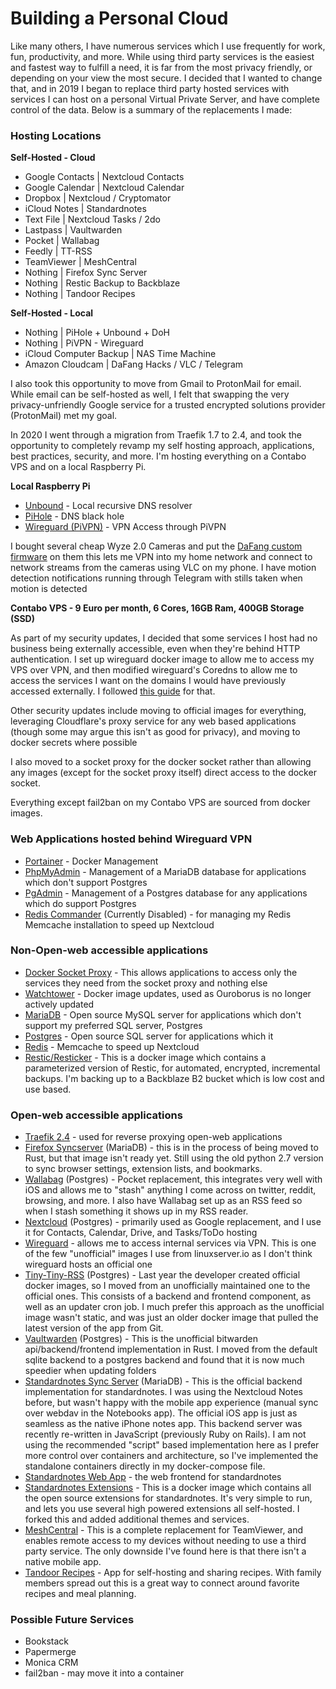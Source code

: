 # Building a Personal Cloud


Like many others, I have numerous services which I use frequently for work, fun, productivity, and more. While using third party services is the easiest and fastest way to fulfill a need, it is far from the most privacy friendly, or depending on your view the most secure. I decided that I wanted to change that, and in 2019 I began to replace third party hosted services with services I can host on a personal Virtual Private Server, and have complete control of the data. Below is a summary of the replacements I made:

### Hosting Locations
**Self-Hosted - Cloud**
  * Google Contacts | Nextcloud Contacts
  * Google Calendar | Nextcloud Calendar
  * Dropbox | Nextcloud / Cryptomator
  * iCloud Notes | Standardnotes
  * Text File | Nextcloud Tasks / 2do
  * Lastpass | Vaultwarden
  * Pocket | Wallabag
  * Feedly | TT-RSS
  * TeamViewer | MeshCentral
  * Nothing | Firefox Sync Server
  * Nothing | Restic Backup to Backblaze
  * Nothing | Tandoor Recipes

**Self-Hosted - Local**
  * Nothing | PiHole + Unbound + DoH
  * Nothing | PiVPN - Wireguard
  * iCloud Computer Backup | NAS Time Machine
  * Amazon Cloudcam | DaFang Hacks / VLC / Telegram

I also took this opportunity to move from Gmail to ProtonMail for email. While email can be self-hosted as well, I felt that swapping the very privacy-unfriendly Google service for a trusted encrypted solutions provider (ProtonMail) met my goal.

In 2020 I went through a migration from Traefik 1.7 to 2.4, and took the opportunity to completely revamp my self hosting approach, applications, best practices, security, and more. I'm hosting everything on a Contabo VPS and on a local Raspberry Pi.

**Local Raspberry Pi**

* [Unbound](https://nlnetlabs.nl/projects/unbound/about/) \- Local recursive DNS resolver
* [PiHole](https://pi-hole.net/) \- DNS black hole
* [Wireguard (PiVPN)](https://www.pivpn.io/) \- VPN Access through PiVPN

I bought several cheap Wyze 2.0 Cameras and put the [DaFang custom firmware](https://github.com/EliasKotlyar/Xiaomi-Dafang-Hacks) on them this lets me VPN into my home network and connect to network streams from the cameras using VLC on my phone. I have motion detection notifications running through Telegram with stills taken when motion is detected

**Contabo VPS - 9 Euro per month, 6 Cores, 16GB Ram, 400GB Storage (SSD)**

As part of my security updates, I decided that some services I host had no business being externally accessible, even when they're behind HTTP authentication. I set up wireguard docker image to allow me to access my VPS over VPN, and then modified wireguard's Coredns to allow me to access the services I want on the domains I would have previously accessed externally. I followed [this guide](https://noobgasm.com/tutorial-additional-protection-with-wireguard/) for that.

Other security updates include moving to official images for everything, leveraging Cloudflare's proxy service for any web based applications (though some may argue this isn't as good for privacy), and moving to docker secrets where possible

I also moved to a socket proxy for the docker socket rather than allowing any images (except for the socket proxy itself) direct access to the docker socket.

Everything except fail2ban on my Contabo VPS are sourced from docker images.

### Web Applications hosted behind Wireguard VPN

* [Portainer](https://www.portainer.io/) \- Docker Management
* [PhpMyAdmin](https://www.phpmyadmin.net/) \- Management of a MariaDB database for applications which don't support Postgres
* [PgAdmin](https://www.pgadmin.org/) \- Management of a Postgres database for any applications which do support Postgres
* [Redis Commander](https://github.com/joeferner/redis-commander) (Currently Disabled) \- for managing my Redis Memcache installation to speed up Nextcloud

### Non-Open-web accessible applications

* [Docker Socket Proxy](https://github.com/fluencelabs/docker-socket-proxy) \- This allows applications to access only the services they need from the socket proxy and nothing else
* [Watchtower](https://github.com/containrrr/watchtower) \- Docker image updates, used as Ouroborus is no longer actively updated
* [MariaDB](https://mariadb.org/) \- Open source MySQL server for applications which don't support my preferred SQL server, Postgres
* [Postgres](https://www.postgresql.org/) \- Open source SQL server for applications which it
* [Redis](https://redis.io/) \- Memcache to speed up Nextcloud
* [Restic/Resticker](https://github.com/djmaze/resticker) \- This is a docker image which contains a parameterized version of Restic, for automated, encrypted, incremental backups. I'm backing up to a Backblaze B2 bucket which is low cost and use based.

### Open-web accessible applications

* [Traefik 2.4](https://traefik.io/) \- used for reverse proxying open-web applications
* [Firefox Syncserver](https://github.com/mozilla-services/syncserver) (MariaDB) - this is in the process of being moved to Rust, but that image isn't ready yet. Still using the old python 2.7 version to sync browser settings, extension lists, and bookmarks.
* [Wallabag](https://www.wallabag.it/en) (Postgres) - Pocket replacement, this integrates very well with iOS and allows me to "stash" anything I come across on twitter, reddit, browsing, and more. I also have Wallabag set up as an RSS feed so when I stash something it shows up in my RSS reader.
* [Nextcloud](https://nextcloud.com) (Postgres) - primarily used as Google replacement, and I use it for Contacts, Calendar, Drive, and Tasks/ToDo hosting
* [Wireguard](https://github.com/linuxserver/docker-wireguard) \- allows me to access internal services via VPN. This is one of the few "unofficial" images I use from linuxserver.io as I don't think wireguard hosts an official one
* [Tiny-Tiny-RSS](https://tt-rss.org/) (Postgres) - Last year the developer created official docker images, so I moved from an unofficially maintained one to the official ones. This consists of a backend and frontend component, as well as an updater cron job. I much prefer this approach as the unofficial image wasn't static, and was just an older docker image that pulled the latest version of the app from Git.
* [Vaultwarden](https://github.com/dani-garcia/vaultwarden) (Postgres) - This is the unofficial bitwarden api/backend/frontend implementation in Rust. I moved from the default sqlite backend to a postgres backend and found that it is now much speedier when updating folders
* [Standardnotes Sync Server](https://github.com/standardnotes/standalone) (MariaDB) \- This is the official backend implementation for standardnotes. I was using the Nextcloud Notes before, but wasn't happy with the mobile app experience (manual sync over webdav in the Notebooks app). The official iOS app is just as seamless as the native iPhone notes app. This backend server was recently re-written in JavaScript (previously Ruby on Rails). I am not using the recommended "script" based implementation here as I prefer more control over containers and architecture, so I've implemented the standalone containers directly in my docker-compose file.
* [Standardnotes Web App](https://github.com/standardnotes/web) \- the web frontend for standardnotes
* [Standardnotes Extensions](https://github.com/eric-pierce/standardnotes-extension-server) \- This is a docker image which contains all the open source extensions for standardnotes. It's very simple to run, and lets you use several high powered extensions all self-hosted. I forked this and added additional themes and services.
* [MeshCentral](https://github.com/Ylianst/MeshCentral) \- This is a complete replacement for TeamViewer, and enables remote access to my devices without needing to use a third party service. The only downside I've found here is that there isn't a native mobile app.
* [Tandoor Recipes](https://github.com/vabene1111/recipes) \- App for self-hosting and sharing recipes. With family members spread out this is a great way to connect around favorite recipes and meal planning.

### Possible Future Services

* Bookstack
* Papermerge
* Monica CRM
* fail2ban - may move it into a container
